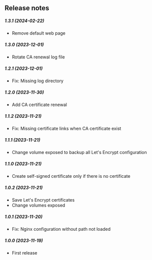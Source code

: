 Release notes
-------------
##### 1.3.1 (2024-02-22)
 * Remove default web page

##### 1.3.0 (2023-12-01)
 * Rotate CA renewal log file

##### 1.2.1 (2023-12-01)
 * Fix: Missing log directory

##### 1.2.0 (2023-11-30)
 * Add CA certificate renewal

##### 1.1.2 (2023-11-21)
 * Fix: Missing certificate links when CA certificate exist

##### 1.1.1 (2023-11-21)
 * Change volume exposed to backup all Let's Encrypt configuration

##### 1.1.0 (2023-11-21)
 * Create self-signed certificate only if there is no certificate

##### 1.0.2 (2023-11-21)
 * Save Let's Encrypt certificates
 * Change volumes exposed

##### 1.0.1 (2023-11-20)
 * Fix: Nginx configuration without path not loaded

##### 1.0.0 (2023-11-19)
 * First release
